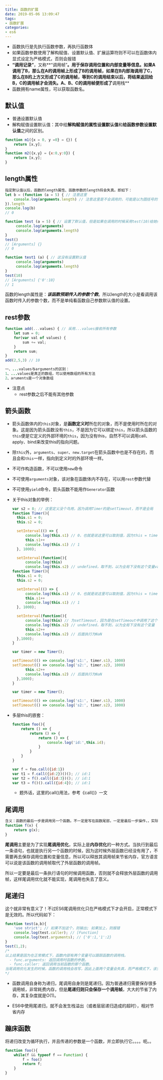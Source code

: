 ```yaml
---
title: 函数的扩展
date: 2019-05-06 13:09:47
tags:
- 函数扩展
categories:
- es6
---
```


- 函数执行是先执行函数参数，再执行函数体
- 如果函数参数使用了解构赋值、设置默认值、扩展运算符则不可以在函数体内显式设定为严格模式，否则会报错
- **“调用记录”**，又称**“调用帧”**。用于保存调用位置和内部变量等信息。如果A调用了B，那么在A的调用帧上形成了B的调用帧，如果在B内部海调用了C，那么在B的上方又形成了C的调用帧，等到C的调用结束以后，将结果返回给B，C的调用帧才会消失。A、B、C的调用帧便形成了**调用栈**
- 函数拥有name属性，可以获取函数名。

## 默认值

<!--more-->

- 普通设置默认值
- 解构赋值设置默认值：其中给**解构赋值的属性设置默认值**和**给函数参数设置默认值**之间的区别。

```javascript
function m1({x = 0, y =0} = {}) {
    return [x,y];
}
function m2({x,y} = {x:0,y:0}) {
    return [x,y];
}
```



## length属性

```javascript
指定默认值以后，函数的length属性、函数参数的length将会失真。即如下：
let b = (function (a = 5) { // 注意这里
    console.log(arguments.length) // 注意这里是不会调用的，可能是以为圆括号的问题 
}).length
console.log(b)
// 0

function test (a = 5) { // 设置了默认值，但是如果在调用的时候采用test(10)给她传参是话，则结果是和下面test1一样，结果是因为下面是
	 console.log(arguments)
	 console.log(arguments.length)
}
test()
// [Arguments] {}
// 0

function test1 (a) { // 这没有设置默认值
	 console.log(arguments)
	 console.log(arguments.length)
}
test(10)  
// [Arguments] {'0':10}
// 1
```

函数的length属性是：***该函数预期传入的参数个数***。所以length的大小是看调用该函数时传入的参数个数，而不是单纯看函数自己参数默认值的设置。

## rest参数

```javascript
function add(...values) { // 采用...values接收所有参数
    let sum = 0;
    for(var val of values) {
        sum += val;
    }
    return sum;
}
add(2,5,3) // 10
```

```java
一、...values与arguments的区别：
1、...values是真正的数组，可以使用数组的所有方法
2、aruments是一个对象数组
```

- 注意点
  + rest参数之后不能有其他参数

## 箭头函数

- 箭头函数体内的`this`对象，是**函数定义时**所在的对象，而不是使用时所在的对象。这是因为箭头函数没有`this`，不是因为它可以绑定`this`，所以箭头函数的`this`便是它定义的外部环境的`this`，因为没有this，自然不可以调用call、apply、bind来改变this的指向问题。

- 除`this`外，`arguments`、`super`、`new.target`在箭头函数中也是不存在的，而且会和`this`一样，指向到定义时的外部环境一样。

- 不可作构造函数，不可以使用`new`命令

- 不可使用`arguments`对象，该对象在函数体内不存在，可以用`rest`参数代替

- 不可使用`yield`命令，箭头函数不能用作`Generator`函数

- 关于this对象的举例：

  ```javascript
  var s2 = 8; // 这里定义没个鸟用，因为调用Timer的是setTimeout，而不是全局
  function Timer(){
  	this.s1 = 0;
  	this.s2 = 0;
  
  	setInterval(() => {
  		console.log(this.s1) // 0，也就是说这里可以取到值，因为this = timer
  		this.s1++
  		console.log(this.s1) // 1
  	}, 1000);
  
  	setInterval(function(){
  		console.log(this)
  		console.log(this.s2) // undefined，取不到，以为全局下没有这个变量var s2 = 8;
  function Timer(){
  	this.s1 = 0;
  	this.s2 = 0;
  
  	setInterval(() => {
  		console.log(this.s1) // 0，也就是说这里可以取到值，因为this = timer
  		this.s1++
  		console.log(this.s1) // 1
  	}, 1000);
  
  	setInterval(function(){
  		console.log(this) // 为setTimeout，因为是在setTimeout中调用了这个函数
  		console.log(this.s2) // undefined，取不到，以为全局下没有这个变量
  		this.s2++
  		console.log(this.s2) // 后面执行为NaN
  	},1000);
  }
  
  var timer = new Timer();
  
  setTimeout(() => console.log('s1:', timer.s1), 1000)
  setTimeout(() => console.log('s2:', timer.s2), 1000)
  		this.s2++
  		console.log(this.s2) // 后面执行为NaN
  	},1000);
  }
  
  var timer = new Timer();
  
  setTimeout(() => console.log('s1:', timer.s1), 1000)
  setTimeout(() => console.log('s2:', timer.s2), 1000)
  ```

- 多层this的嵌套：

  ```javascript
  function foo(){
      return () => {
          return () => {
              return () => {
                  console.log('id:',this.id);
              }
          }
      }
  }
  
  var f = foo.call({id:1})
  var t1 = f.call({id:2})()(); // id:1
  var t2 = f().call({id:3})(); // id:1
  var t3 = f()().call({id:4}); // id:1
  ```

  - 题外话，这里的call()用法，参考《call()》一文

## 尾调用

```javascript
含义：函数的最后一步是调用另一个函数。不一定是写在函数尾部，一定是最后一步操作，，实际上很大程度上，需要时return 某函数，因为return真正的结束了这个函数的操作。
function f(x) {
    return g(x);
}
```

**尾调用**主要是为了实现**尾调用优化**，实际上是**内存优化**的一种方式。当执行到最后一条语句，也就是执行另一个函数的时候，因为这时候外层函数已经没有用了，不需要再去保存调用位置和变量信息，所以可以释放其调用帧来节省内存，官方语言可以说是该函数的调用帧取代了外层函数的调用帧。

所以一定要是最后一条执行语句的时候调用函数，否则就不会释放外层函数的调用帧，这样尾调用优化就不能实现，尾调用也失去了意义。

## 尾递归

这个就非常有意义了！不过ES6尾调用优化只在严格模式下才会开启，正常模式下是无效的。所以代码如下：

```javascript
function test(a,b){
	'use strict'; // 如果不加这个，则输出; 如果加上，则报错
	console.log(test.caller); // [Function]
	console.log(test.arguments); // {'0':1,'1':2}
}
test(1,2);
/*
以上结果是因为在正常模式下，函数内部有两个变量可以跟踪函数的调用栈。
  - func.arguments: 返回调用时函数的参数。
  - func.caller: 返回调用当前函数的那个函数。
当尾调用优化发生的时候，函数的调用栈会改写，因此上面两个变量会失真，而严格模式下，该变量会被禁用，所以尾调用模式仅在严格模式下生效。
*/
```



- 函数调用自身称为递归，尾调用自身则是尾递归。因为普通递归需要保存很多调用帧，非常耗费内存，但是**尾递归则只会保存一个调用帧**，大大的节省了内存，其复杂度就是O(1)。

- ES6中使用尾递归，就不会发生栈溢出（或者层层递归造成的超时），相对节省内存

## 蹦床函数

将递归改变为循环执行，并且传递的参数是一个函数，并立即执行它。。。。呃。。

```javascript
function foo(){
    while(f && typeof f == Function) {
        f = foo()
        return f;
    }
}
```

